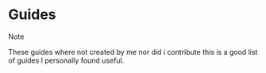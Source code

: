 # Guides

> [!NOTE]
These guides where not created by me nor did i contribute this is a good list of guides I personally found useful.
















